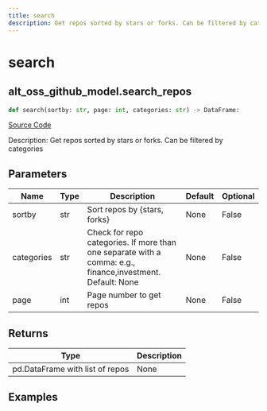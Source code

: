 ```yaml
---
title: search
description: Get repos sorted by stars or forks. Can be filtered by categories
---
```

# search

## alt_oss_github_model.search_repos

```python
def search(sortby: str, page: int, categories: str) -> DataFrame:
```
[Source Code](https://github.com/OpenBB-finance/OpenBBTerminal/tree/main/openbb_terminal/alternative/oss/github_model.py#L54)

Description: Get repos sorted by stars or forks. Can be filtered by categories

## Parameters

| Name | Type | Description | Default | Optional |
| ---- | ---- | ----------- | ------- | -------- |
| sortby | str | Sort repos by {stars, forks} | None | False |
| categories | str | Check for repo categories. If more than one separate with a comma: e.g., finance,investment. Default: None | None | False |
| page | int | Page number to get repos | None | False |

## Returns

| Type | Description |
| ---- | ----------- |
| pd.DataFrame with list of repos | None |

## Examples

